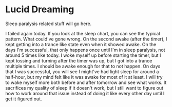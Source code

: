 # Lucid Dreaming
Sleep paralysis related stuff will go here.

I failed again today. If you look at the sleep chart, you can see the typical pattern. What could've gone wrong. On the second awake (after the timer), I kept getting into a trance like state even when it showed awake. On the days I'm successful, that only happens once until I'm in sleep paralysis, not around 5 times like today. I woke myself up before starting the timer, but I kept tossing and turning after the timer was up, but I got into a trance multiple times. I should be awake enough for that to not happen. On days that I was successful, you will see I might've had light sleep for around a half-hour, but my mind felt like it was awake for most of it at least. I will try to wake myself more both before and after tomorrow and see what works. It sacrifices my quality of sleep if it doesn't work, but I still want to figure out how to work around that issue instead of doing it like every other day until I get it figured out.
